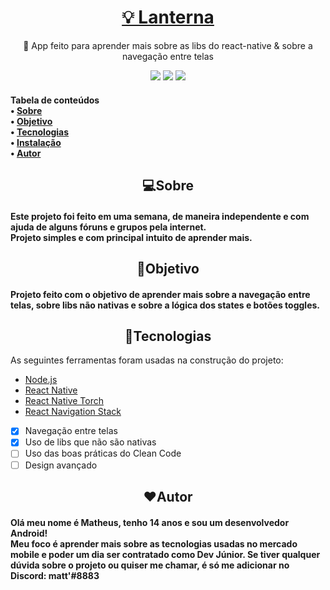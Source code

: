 <h1 align="center">
    <a href="https://github.com/devshadows/app-lanterna">💡 Lanterna</a>
</h1>
<p align="center">🚀 App feito para aprender mais sobre as libs do react-native & sobre a navegação entre telas </p>
<p align="center">
<img src="https://img.shields.io/badge/react--native-0.63.4-blue"> <img src= "https://img.shields.io/badge/react--native--torch-1.2.0-green"> <img src="https://img.shields.io/badge/license-MIT-green">
</p>

<h4>
    Tabela de conteúdos <br>
 • <a href="#sobre">Sobre</a> <br>
 • <a href="#objetivo">Objetivo</a>  <br>
 • <a href="#tecnologias">Tecnologias</a>  <br> 
 • <a href="#instalação">Instalação</a>  <br> 
 • <a href="#autor">Autor</a>  <br>
</h4>

<h2 name="sobre" align="center">
    💻Sobre
</h2>
 <h4>
    Este projeto foi feito em uma semana, de maneira independente e com ajuda de alguns fóruns e grupos pela internet.<br>
    Projeto simples e com principal intuito de aprender mais.
 </h4>
 <h2 name="objetivo" align="center">
    🚀Objetivo
    </h2>
    <h4>
    Projeto feito com o objetivo de aprender mais sobre a navegação entre telas, sobre libs não nativas e sobre a lógica dos states e botões toggles.
    </h4>
 <h2 name="tecnologias" align="center">
    🔧Tecnologias
</h2>

As seguintes ferramentas foram usadas na construção do projeto:

- [Node.js](https://nodejs.org/en/)
- [React Native](https://reactnative.dev/)
- [React Native Torch](https://github.com/ludo/react-native-torch)
- [React Navigation Stack](https://www.npmjs.com/package/react-navigation-stack)

- [x] Navegação entre telas <br>
- [x] Uso de libs que não são nativas <br>
- [ ] Uso das boas práticas do Clean Code <br>
- [ ] Design avançado <br>
  
 <h2 name="autor" align="center">
    ❤️Autor
    </h2>
    <h4>
    Olá meu nome é Matheus, tenho 14 anos e sou um desenvolvedor Android! <br>
    Meu foco é aprender mais sobre as tecnologias usadas no mercado mobile e poder um dia ser contratado como Dev Júnior.
    Se tiver qualquer dúvida sobre o projeto ou quiser me chamar, é só me adicionar no Discord: matt'#8883
    </h4>
    
  
